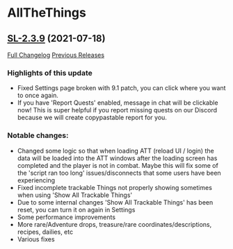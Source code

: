 # AllTheThings

## [SL-2.3.9](https://github.com/DFortun81/AllTheThings/tree/SL-2.3.9) (2021-07-18)
[Full Changelog](https://github.com/DFortun81/AllTheThings/compare/SL-2.3.8...SL-2.3.9) [Previous Releases](https://github.com/DFortun81/AllTheThings/releases)

### Highlights of this update

- Fixed Settings page broken with 9.1 patch, you can click where you want to once again.
- If you have 'Report Quests' enabled, message in chat will be clickable now! This is super helpful if you report missing quests on our Discord because we will create copypastable report for you.

### Notable changes:

- Changed some logic so that when loading ATT (reload UI / login) the data will be loaded into the ATT windows after the loading screen has completed and the player is not in combat. Maybe this will fix some of the 'script ran too long' issues/disconnects that some users have been experiencing
- Fixed incomplete trackable Things not properly showing sometimes when using 'Show All Trackable Things'
- Due to some internal changes 'Show All Trackable Things' has been reset, you can turn it on again in Settings
- Some performance improvements
- More rare/Adventure drops, treasure/rare coordinates/descriptions, recipes, dailies, etc
- Various fixes
